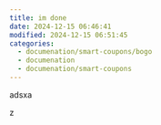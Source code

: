 ```yaml
---
title: im done
date: 2024-12-15 06:46:41
modified: 2024-12-15 06:51:45
categories:
  - documenation/smart-coupons/bogo
  - documenation
  - documenation/smart-coupons
---
```



<!-- wp:paragraph -->
<p>adsxa</p>
<!-- /wp:paragraph -->

<!-- wp:paragraph -->
<p>z </p>
<!-- /wp:paragraph -->

<!-- wp:paragraph -->
<p></p>
<!-- /wp:paragraph -->